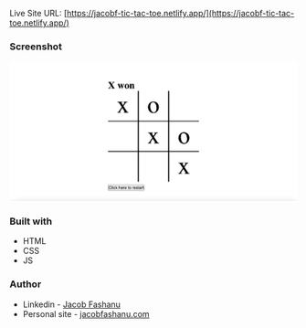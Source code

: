 Live Site URL: [https://jacobf-tic-tac-toe.netlify.app/](https://jacobf-tic-tac-toe.netlify.app/)

### Screenshot

![](./screenshots/tictactoe-screenshot1.png)


### Built with

- HTML
- CSS
- JS

### Author

- Linkedin - [Jacob Fashanu](https://www.linkedin.com/in/jacob-fashanu/)
- Personal site - [jacobfashanu.com](https://jacobfashanu.com/)
